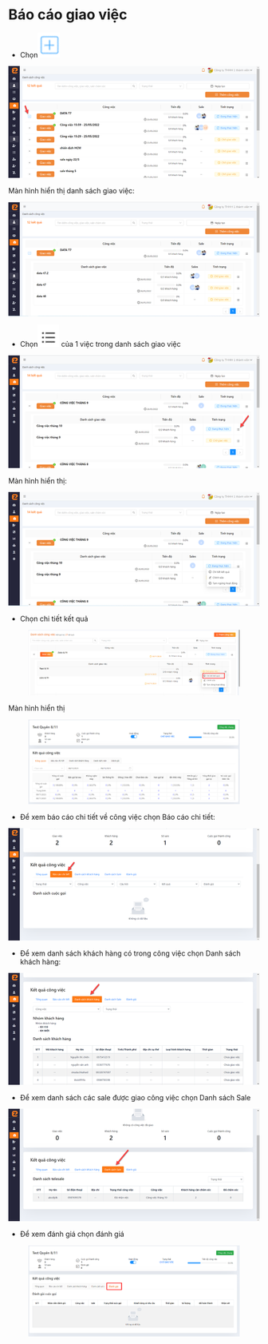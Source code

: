# Báo cáo giao việc

* &#x20;Chọn![](<../../../../../.gitbook/assets/image (69).png>)

![](<../../../../../.gitbook/assets/image (133).png>)

Màn hình hiển thị danh sách giao việc:

![](<../../../../../.gitbook/assets/image (116).png>)

* Chọn![](<../../../../../.gitbook/assets/image (168).png>) của 1 việc trong danh sách giao việc

![](<../../../../../.gitbook/assets/image (96).png>)

Màn hình hiển thị:

![](<../../../../../.gitbook/assets/image (45).png>)

* &#x20;Chọn chi tiết kết quả

<figure><img src="../../../../../.gitbook/assets/image (588).png" alt=""><figcaption></figcaption></figure>

Màn hình hiển thị

<figure><img src="../../../../../.gitbook/assets/image (589).png" alt=""><figcaption></figcaption></figure>

* &#x20;   Để xem báo cáo chi tiết về công việc chọn Báo cáo chi tiết:

![](<../../../../../.gitbook/assets/image (91).png>)

* &#x20;Để xem danh sách khách hàng có trong công việc chọn Danh sách khách hàng:

![](<../../../../../.gitbook/assets/image (137).png>)

* &#x20;Để xem danh sách các sale được giao công việc chọn Danh sách Sale

![](<../../../../../.gitbook/assets/image (136).png>)

* &#x20;Để xem đánh giá chọn đánh giá

<figure><img src="../../../../../.gitbook/assets/image (590).png" alt=""><figcaption></figcaption></figure>
